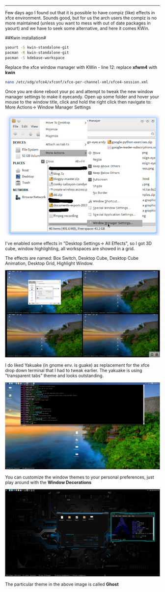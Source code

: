 
---

Few days ago I found out that it is possible to have compiz &#40;like&#41; effects in xfce environment. Sounds good, but for us the arch users the compiz is no more maintained &#40;unless you want to mess with out of date packages in yaourt&#41; and we have to seek some alternative, and here it comes KWin.

##Kwin installation#

```bash
yaourt -S kwin-standalone-git
pacman -R kwin-standalone-git
pacman -S kdebase-workspace
```

Replace the xfce window manager with KWin - line 12: replace **xfwm4** with **kwin**

```bash
nano /etc/xdg/xfce4/xfconf/xfce-per-channel-xml/xfce4-session.xml
```

Once you are done reboot your pc and attempt to tweak the new window manager settings to make it eyecandy. Open up some folder and hover your mouse to the window title, click and hold the right click then navigate to: More Actions-> Window Manager Settings

![See the image](img/file/xfce_kwin/window-manager-settings.png)

I've enabled some effects in "Desktop Settings-> All Effects", so I got 3D cube, window highlighting, all workspaces are showed in a grid. 

The effects are named: Box Switch, Desktop Cube, Desktop Cube Animation, Desktop Grid, Highlight Window.

![Desktop Grid](img/file/xfce_kwin/kwin-effects.png) 

I do liked Yakuake (in gnome env. is guake) as replacement for the xfce drop down terminal that I had to tweak earlier. The yakuake is using "transparent tabs" theme and looks outstanding. 

![Yakuake](img/file/xfce_kwin/yakuake.png) 

You can customize the window themes to your personal preferences, just play around with the **Window Decorations** 

![See the image](img/file/xfce_kwin/xfce-kwin2.png)

The particular theme in the above image is called **Ghost**
